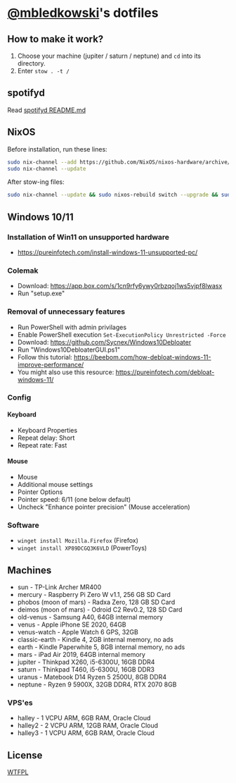 # [@mbledkowski](https://github.com/mbledkowski)'s dotfiles

## How to make it work?

1. Choose your machine (jupiter / saturn / neptune) and `cd` into its directory.
2. Enter `stow . -t /`

## spotifyd

Read [spotifyd README.md](./global/home/mble/.config/spotifyd/README.md)

## NixOS

Before installation, run these lines:

```sh
sudo nix-channel --add https://github.com/NixOS/nixos-hardware/archive/master.tar.gz nixos-hardware
sudo nix-channel --update
```

After stow-ing files:
```sh
sudo nix-channel --update && sudo nixos-rebuild switch --upgrade && sudo nix-collect-garbage -d
```

## Windows 10/11
### Installation of Win11 on unsupported hardware
 - https://pureinfotech.com/install-windows-11-unsupported-pc/
### Colemak
 - Download: https://app.box.com/s/1cn9rfy6ywy0rbzqoj1ws5vjpf8lwasx
 - Run "setup.exe"
### Removal of unnecessary features
 - Run PowerShell with admin privilages
 - Enable PowerShell execution `Set-ExecutionPolicy Unrestricted -Force`
 - Download: https://github.com/Sycnex/Windows10Debloater
 - Run "Windows10DebloaterGUI.ps1"
 - Follow this tutorial: https://beebom.com/how-debloat-windows-11-improve-performance/
 - You might also use this resource: https://pureinfotech.com/debloat-windows-11/
### Config
#### Keyboard
 - Keyboard Properties
 - Repeat delay: Short
 - Repeat rate: Fast
#### Mouse
 - Mouse
 - Additional mouse settings
 - Pointer Options
 - Pointer speed: 6/11 (one below default)
 - Uncheck "Enhance pointer precision" (Mouse acceleration)
### Software
 - `winget install Mozilla.Firefox` (Firefox)
 - `winget install XP89DCGQ3K6VLD` (PowerToys)

## Machines
 - sun - TP-Link Archer MR400
 - mercury - Raspberry Pi Zero W v1.1, 256 GB SD Card
 - phobos (moon of mars) - Radxa Zero, 128 GB SD Card
 - deimos (moon of mars) - Odroid C2 Rev0.2, 128 SD Card
 - old-venus - Samsung A40, 64GB internal memory
 - venus - Apple iPhone SE 2020, 64GB
 - venus-watch - Apple Watch 6 GPS, 32GB
 - classic-earth - Kindle 4, 2GB internal memory, no ads
 - earth - Kindle Paperwhite 5, 8GB internal memory, no ads
 - mars - iPad Air 2019, 64GB internal memory
 - jupiter - Thinkpad X260, i5-6300U, 16GB DDR4
 - saturn - Thinkpad T460, i5-6300U, 16GB DDR3
 - uranus - Matebook D14 Ryzen 5 2500U, 8GB DDR4 
 - neptune - Ryzen 9 5900X, 32GB DDR4, RTX 2070 8GB

### VPS'es
 - halley - 1 VCPU ARM, 6GB RAM, Oracle Cloud
 - halley2 - 2 VCPU ARM, 12GB RAM, Oracle Cloud
 - halley3 - 1 VCPU ARM, 6GB RAM, Oracle Cloud

## License
[WTFPL](https://spdx.org/licenses/WTFPL)

